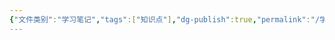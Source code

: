 ```yaml
---
{"文件类别":"学习笔记","tags":["知识点"],"dg-publish":true,"permalink":"/学习笔记studyup/知识点cheese/缔约过失责任/","dgPassFrontmatter":true,"noteIcon":"","created":"2024-07-04T10:17:52.657+08:00","updated":"2024-09-11T11:54:28.447+08:00"}
---
```


